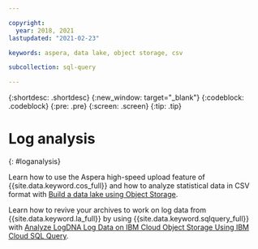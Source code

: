 ```yaml
---

copyright:
  year: 2018, 2021
lastupdated: "2021-02-23"

keywords: aspera, data lake, object storage, csv

subcollection: sql-query

---
```


{:shortdesc: .shortdesc}
{:new_window: target="_blank"}
{:codeblock: .codeblock}
{:pre: .pre}
{:screen: .screen}
{:tip: .tip}



# Log analysis
{: #loganalysis}

Learn how to use the Aspera high-speed upload feature of {{site.data.keyword.cos_full}} and how to analyze statistical data in CSV format with [Build a data lake using Object Storage](/docs/solution-tutorials?topic=solution-tutorials-smart-data-lake).

Learn how to revive your archives to work on log data from {{site.data.keyword.la_full}} by using {{site.data.keyword.sqlquery_full}} with [Analyze LogDNA Log Data on IBM Cloud Object Storage Using IBM Cloud SQL Query](https://www.ibm.com/cloud/blog/analyze-logdna-log-data-on-ibm-cloud-object-storage-using-ibm-cloud-sql-query).
